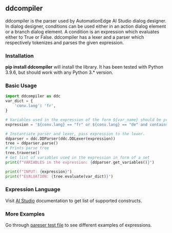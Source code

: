 ## ddcompiler

ddcompiler is the parser used by AutomationEdge AI Studio dialog designer. In dialog designer, conditions can be used either in an action dialog element or a branch dialog element. A condition is an expression which evaluates either to True or False. ddcompiler has a lexer and a parser which respectively tokenizes and parses the given expression.

### Installation

**pip install ddcompiler** will install the library. It has been tested with Python 3.9.6, but should work with any Python 3.\* version.

### Basic Usage

```python
import ddcompiler as ddc
var_dict = {
    'conv.lang': 'fr',
}

# Variables used in the expression of the form ${var_name} should be present in the var_dict.
expression = '${conv.lang} == "fr" or ${conv.lang} == "de" and contains("aistudio", "studio")'

# Instantiate parser and lexer, pass expression to the lexer.
ddparser = ddc.DDParser(ddc.DDLexer(expression))
tree = ddparser.parse()
# Prints parse tree
tree.traverse()
# Get list of variables used in the expression in form of a set
print(f"VARIABLES in the expression: {ddparser.get_variables()}")

print(f"INPUT: {expression}")
print(f"EVALUATION: {tree.evaluate(var_dict)}")
```

### Expression Language

Visit [AI Studio](https://docs.automationedge.ai/docs/getting-started/manual-configuration/conditions/) documentation to get list of supported constructs.

### More Examples

Go through [pareser test file](https://bitbucket.org/yovyom/ddcompiler/src/master/tests/test_parser.py) to see different examples of expressions.
